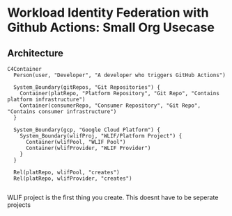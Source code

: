 # Workload Identity Federation with Github Actions: Small Org Usecase

## Architecture

``` mermaid
C4Container
  Person(user, "Developer", "A developer who triggers GitHub Actions")

  System_Boundary(gitRepos, "Git Repositories") {
    Container(platRepo, "Platform Repository", "Git Repo", "Contains platform infrastructure")
    Container(consumerRepo, "Consumer Repository", "Git Repo", "Contains consumer infrastructure")
  }

  System_Boundary(gcp, "Google Cloud Platform") {
    System_Boundary(wlifProj, "WLIF/Platform Project") {
      Container(wlifPool, "WLIF Pool")
      Container(wlifProvider, "WLIF Provider")
    }
  }

  Rel(platRepo, wlifPool, "creates")
  Rel(platRepo, wlifProvider, "creates")
  
```

WLIF project is the first thing you create. This doesnt have to be seperate projects
